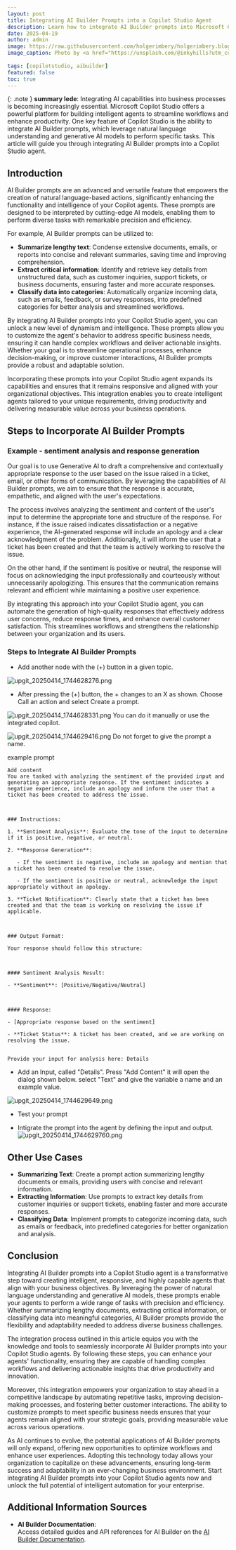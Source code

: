 ```yaml
---
layout: post
title: Integrating AI Builder Prompts into a Copilot Studio Agent
description: Learn how to integrate AI Builder prompts into Microsoft Copilot Studio agents to enhance workflows and productivity.
date: 2025-04-19
author: admin
image: https://raw.githubusercontent.com/holgerimbery/holgerimbery.blog/main/holgerimbery/images/2025/04/callum-hill-oamw52SCGi0-unsplash.jpg
image_caption: Photo by <a href="https://unsplash.com/@inkyhills?utm_content=creditCopyText&utm_medium=referral&utm_source=unsplash">Callum Hill</a> on <a href="https://unsplash.com/photos/person-in-black-leather-jacket-holding-brown-and-black-hiking-shoes-oamw52SCGi0?utm_content=creditCopyText&utm_medium=referral&utm_source=unsplash">Unsplash</a>
      
tags: [copilotstudio, aibuilder]
featured: false
toc: true
---
```


{: .note } 
**summary lede**: 
Integrating AI capabilities into business processes is becoming increasingly essential. 
Microsoft Copilot Studio offers a powerful platform for building intelligent agents to streamline workflows and enhance productivity. One key feature of Copilot Studio is the ability to integrate AI Builder prompts, which leverage natural language understanding and generative AI models to perform specific tasks. 
This article will guide you through integrating AI Builder prompts into a Copilot Studio agent.

## Introduction
AI Builder prompts are an advanced and versatile feature that empowers the creation of natural language-based actions, significantly enhancing the functionality and intelligence of your Copilot agents. These prompts are designed to be interpreted by cutting-edge AI models, enabling them to perform diverse tasks with remarkable precision and efficiency.

For example, AI Builder prompts can be utilized to:
- **Summarize lengthy text**: Condense extensive documents, emails, or reports into concise and relevant summaries, saving time and improving comprehension.
- **Extract critical information**: Identify and retrieve key details from unstructured data, such as customer inquiries, support tickets, or business documents, ensuring faster and more accurate responses.
- **Classify data into categories**: Automatically organize incoming data, such as emails, feedback, or survey responses, into predefined categories for better analysis and streamlined workflows.

By integrating AI Builder prompts into your Copilot Studio agent, you can unlock a new level of dynamism and intelligence. These prompts allow you to customize the agent's behavior to address specific business needs, ensuring it can handle complex workflows and deliver actionable insights. Whether your goal is to streamline operational processes, enhance decision-making, or improve customer interactions, AI Builder prompts provide a robust and adaptable solution.

Incorporating these prompts into your Copilot Studio agent expands its capabilities and ensures that it remains responsive and aligned with your organizational objectives. This integration enables you to create intelligent agents tailored to your unique requirements, driving productivity and delivering measurable value across your business operations.

## Steps to Incorporate AI Builder Prompts

### Example - sentiment analysis and response generation 
Our goal is to use Generative AI to draft a comprehensive and contextually appropriate response to the user based on the issue raised in a ticket, email, or other forms of communication. By leveraging the capabilities of AI Builder prompts, we aim to ensure that the response is accurate, empathetic, and aligned with the user's expectations.

The process involves analyzing the sentiment and content of the user's input to determine the appropriate tone and structure of the response. For instance, if the issue raised indicates dissatisfaction or a negative experience, the AI-generated response will include an apology and a clear acknowledgment of the problem. Additionally, it will inform the user that a ticket has been created and that the team is actively working to resolve the issue.

On the other hand, if the sentiment is positive or neutral, the response will focus on acknowledging the input professionally and courteously without unnecessarily apologizing. This ensures that the communication remains relevant and efficient while maintaining a positive user experience.

By integrating this approach into your Copilot Studio agent, you can automate the generation of high-quality responses that effectively address user concerns, reduce response times, and enhance overall customer satisfaction. This streamlines workflows and strengthens the relationship between your organization and its users.

### Steps to Integrate AI Builder Prompts
- Add another node with the (+) button in a given topic.

![upgit_20250414_1744628276.png](https://raw.githubusercontent.com/holgerimbery/holgerimbery.blog/main/holgerimbery/images/2025/04/upgit_20250414_1744628276.png)

- After pressing the (+) button, the + changes to an X as shown. Choose Call an action and select Create a prompt.

![upgit_20250414_1744628331.png](https://raw.githubusercontent.com/holgerimbery/holgerimbery.blog/main/holgerimbery/images/2025/04/upgit_20250414_1744628331.png)
You can do it manually or use the integrated copilot.

![upgit_20250414_1744629416.png](https://raw.githubusercontent.com/holgerimbery/holgerimbery.blog/main/holgerimbery/images/2025/04/upgit_20250414_1744629416.png)
Do not forget to give the prompt a name.

example prompt
```
Add content
You are tasked with analyzing the sentiment of the provided input and generating an appropriate response. If the sentiment indicates a negative experience, include an apology and inform the user that a ticket has been created to address the issue.



### Instructions:

1. **Sentiment Analysis**: Evaluate the tone of the input to determine if it is positive, negative, or neutral.

2. **Response Generation**:

   - If the sentiment is negative, include an apology and mention that a ticket has been created to resolve the issue.

   - If the sentiment is positive or neutral, acknowledge the input appropriately without an apology.

3. **Ticket Notification**: Clearly state that a ticket has been created and that the team is working on resolving the issue if applicable.



### Output Format:

Your response should follow this structure:



#### Sentiment Analysis Result:

- **Sentiment**: [Positive/Negative/Neutral]



#### Response:

- [Appropriate response based on the sentiment]

- **Ticket Status**: A ticket has been created, and we are working on resolving the issue.


Provide your input for analysis here: Details
 ```


- Add an Input, called "Details". Press "Add Content" it will open the dialog shown below.
select "Text" and give the variable a name and an example value. 

![upgit_20250414_1744629649.png](https://raw.githubusercontent.com/holgerimbery/holgerimbery.blog/main/holgerimbery/images/2025/04/upgit_20250414_1744629649.png)


- Test your prompt 

- Intigrate the prompt into the agent by defining the input and output.
![upgit_20250414_1744629760.png](https://raw.githubusercontent.com/holgerimbery/holgerimbery.blog/main/holgerimbery/images/2025/04/upgit_20250414_1744629760.png)


## Other Use Cases

- **Summarizing Text**: Create a prompt action summarizing lengthy documents or emails, providing users with concise and relevant information.
- **Extracting Information**: Use prompts to extract key details from customer inquiries or support tickets, enabling faster and more accurate responses.
- **Classifying Data**: Implement prompts to categorize incoming data, such as emails or feedback, into predefined categories for better organization and analysis.

## Conclusion

Integrating AI Builder prompts into a Copilot Studio agent is a transformative step toward creating intelligent, responsive, and highly capable agents that align with your business objectives. By leveraging the power of natural language understanding and generative AI models, these prompts enable your agents to perform a wide range of tasks with precision and efficiency. Whether summarizing lengthy documents, extracting critical information, or classifying data into meaningful categories, AI Builder prompts provide the flexibility and adaptability needed to address diverse business challenges.

The integration process outlined in this article equips you with the knowledge and tools to seamlessly incorporate AI Builder prompts into your Copilot Studio agents. By following these steps, you can enhance your agents' functionality, ensuring they are capable of handling complex workflows and delivering actionable insights that drive productivity and innovation.

Moreover, this integration empowers your organization to stay ahead in a competitive landscape by automating repetitive tasks, improving decision-making processes, and fostering better customer interactions. The ability to customize prompts to meet specific business needs ensures that your agents remain aligned with your strategic goals, providing measurable value across various operations.

As AI continues to evolve, the potential applications of AI Builder prompts will only expand, offering new opportunities to optimize workflows and enhance user experiences. Adopting this technology today allows your organization to capitalize on these advancements, ensuring long-term success and adaptability in an ever-changing business environment. Start integrating AI Builder prompts into your Copilot Studio agents now and unlock the full potential of intelligent automation for your enterprise.

## Additional Information Sources

- **AI Builder Documentation**:  
   Access detailed guides and API references for AI Builder on the [AI Builder Documentation](https://learn.microsoft.com/ai-builder/).
